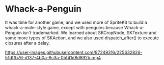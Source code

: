 # Whack-a-Penguin

It was time for another game, and we used more of SpriteKit to build a whack-a-mole-style game, except with penguins because Whack-a-Penguin isn't trademarked. We learned about SKCropNode, SKTexture and some more types of SKAction, and we also used dispatch_after() to execute closures after a delay.



https://user-images.githubusercontent.com/87249316/225632826-51dffb76-d137-4b0a-9c3a-05f41d8d892b.mp4

